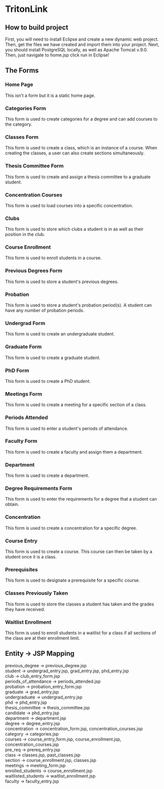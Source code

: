 # TritonLink

## How to build project

First, you will need to install Eclipse and create a new dynamic web project. Then, get the files we have created and import them into your project. Next, you should install PostgreSQL locally, as well as Apache Tomcat v.9.0. Then, just navigate to home.jsp click run in Eclipse!

## The Forms

### Home Page

This isn't a form but it is a static home page.

### Categories Form

This form is used to create categories for a degree and can add courses to the category.

### Classes Form

This form is used to create a class, which is an instance of a course. When creating the classes, a user can also create sections simultaneously.


### Thesis Committee Form

This form is used to create and assign a thesis committee to a graduate student. 

### Concentration Courses

This form is used to load courses into a specific concentration.

### Clubs

This form is used to store which clubs a student is in as well as their position in the club.

### Course Enrollment

This form is used to enroll students in a course. 

### Previous Degrees Form

This form is used to store a student's previous degrees. 

### Probation

This form is used to store a student's probation period(s). A student can have any number of probation periods.

### Undergrad Form 

This form is used to create an undergraduate student.

### Graduate Form

This form is used to create a graduate student.

### PhD Form

This form is used to create a PhD student.

### Meetings Form

This form is used to create a meeting for a specific section of a class.

### Periods Attended 

This form is used to enter a student's periods of attendance.

### Faculty Form

This form is used to create a faculty and assign them a department.

### Department

This form is used to create a department.

### Degree Requirements Form

This form is used to enter the requirements for a degree that a student can obtain.

### Concentration

This form is used to create a concentration for a specific degree.

### Course Entry

This form is used to create a course. This course can then be taken by a student once it is a class.

### Prerequisites

This form is used to designate a prerequisite for a specific course.

### Classes Previously Taken

This form is used to store the classes a student has taken and the grades they have received.

### Waitlist Enrollment

This form is used to enroll students in a waitlist for a class if all sections of the class are at their enrollment limit.

## Entity &#8594; JSP Mapping
previous_degree &#8594; previous_degree.jsp\
student &#8594; undergrad_entry.jsp, grad_entry.jsp, phd_entry.jsp\
club &#8594; club_entry_form.jsp\
periods_of_attendance &#8594; periods_attended.jsp\
probation &#8594; probation_entry_form.jsp\
graduate &#8594; grad_entry.jsp\
undergraduate &#8594; undergrad_entry.jsp\
phd &#8594; phd_entry.jsp\
thesis_committee &#8594; thesis_committee.jsp\
candidate &#8594; phd_entry.jsp\
department &#8594; department.jsp\
degree &#8594; degree_entry.jsp\
concentration &#8594; concentration_form.jsp, concentration_courses.jsp\
category &#8594; categories.jsp\
courses &#8594; course_entry_form.jsp, course_enrollment.jsp, concentration_courses.jsp\
pre_req &#8594; prereq_entry.jsp\
class &#8594; classes.jsp, past_classes.jsp\
section &#8594; course_enrollment.jsp, classes.jsp\
meetings &#8594; meeting_form.jsp\
enrolled_students &#8594; course_enrollment.jsp\
waitlisted_students &#8594; waitlist_enrollment.jsp\
faculty &#8594; faculty_entry.jsp
